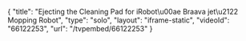 {
    "title": "Ejecting the Cleaning Pad for iRobot\u00ae Braava jet\u2122 Mopping Robot",
    "type": "solo",
    "layout": "iframe-static",
    "videoId": "66122253",
    "url": "\/tvpembed\/66122253"
}